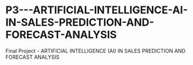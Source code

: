 # P3---ARTIFICIAL-INTELLIGENCE-AI-IN-SALES-PREDICTION-AND-FORECAST-ANALYSIS
Final Project - ARTIFICIAL INTELLIGENCE (AI) IN SALES PREDICTION AND FORECAST ANALYSIS
